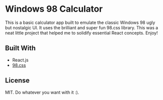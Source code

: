 # Windows 98 Calculator

This is a basic calculator app built to emulate the classic Windows 98 ugly but nostalgic UI. It uses the brilliant and super fun 98.css library. This was a neat little project that helped me to solidify essential React concepts. Enjoy!

## Built With

- React.js
- [98.css](https://jdan.github.io/98.css/)

## License

MIT. Do whatever you want with it :).
